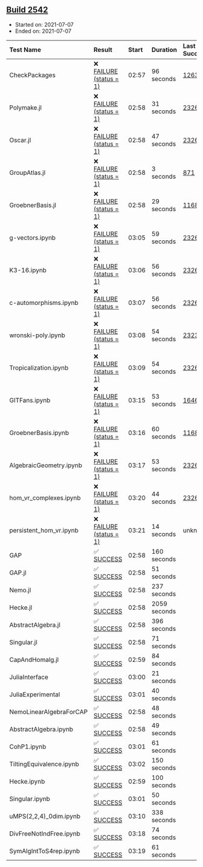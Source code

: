 ## [Build 2542](https://oscarci.mathematik.uni-kl.de/job/oscar-stable/2542/)

* Started on: 2021-07-07
* Ended on: 2021-07-07

| Test Name    | Result | Start | Duration | Last Success | First Failure |
|:-------------|:-------|:------|:---------|:-------------|:--------------|
| CheckPackages | ❌ [FAILURE (status = 1)](https://oscarci.mathematik.uni-kl.de/job/oscar-stable/2542/artifact/logs/build-2542/CheckPackages.log) | 02:57 | 96 seconds | [1263](https://oscarci.mathematik.uni-kl.de/job/oscar-stable/1263/) | [1264](https://oscarci.mathematik.uni-kl.de/job/oscar-stable/1264/) |
| Polymake.jl | ❌ [FAILURE (status = 1)](https://oscarci.mathematik.uni-kl.de/job/oscar-stable/2542/artifact/logs/build-2542/Polymake.jl.log) | 02:58 | 31 seconds | [2326](https://oscarci.mathematik.uni-kl.de/job/oscar-stable/2326/) | [2327](https://oscarci.mathematik.uni-kl.de/job/oscar-stable/2327/) |
| Oscar.jl | ❌ [FAILURE (status = 1)](https://oscarci.mathematik.uni-kl.de/job/oscar-stable/2542/artifact/logs/build-2542/Oscar.jl.log) | 02:58 | 47 seconds | [2326](https://oscarci.mathematik.uni-kl.de/job/oscar-stable/2326/) | [2327](https://oscarci.mathematik.uni-kl.de/job/oscar-stable/2327/) |
| GroupAtlas.jl | ❌ [FAILURE (status = 1)](https://oscarci.mathematik.uni-kl.de/job/oscar-stable/2542/artifact/logs/build-2542/GroupAtlas.jl.log) | 02:58 | 3 seconds | [871](https://oscarci.mathematik.uni-kl.de/job/oscar-stable/871/) | [872](https://oscarci.mathematik.uni-kl.de/job/oscar-stable/872/) |
| GroebnerBasis.jl | ❌ [FAILURE (status = 1)](https://oscarci.mathematik.uni-kl.de/job/oscar-stable/2542/artifact/logs/build-2542/GroebnerBasis.jl.log) | 02:58 | 29 seconds | [1168](https://oscarci.mathematik.uni-kl.de/job/oscar-stable/1168/) | [1169](https://oscarci.mathematik.uni-kl.de/job/oscar-stable/1169/) |
| g-vectors.ipynb | ❌ [FAILURE (status = 1)](https://oscarci.mathematik.uni-kl.de/job/oscar-stable/2542/artifact/logs/build-2542/g-vectors.ipynb.log) | 03:05 | 59 seconds | [2326](https://oscarci.mathematik.uni-kl.de/job/oscar-stable/2326/) | [2327](https://oscarci.mathematik.uni-kl.de/job/oscar-stable/2327/) |
| K3-16.ipynb | ❌ [FAILURE (status = 1)](https://oscarci.mathematik.uni-kl.de/job/oscar-stable/2542/artifact/logs/build-2542/K3-16.ipynb.log) | 03:06 | 56 seconds | [2326](https://oscarci.mathematik.uni-kl.de/job/oscar-stable/2326/) | [2327](https://oscarci.mathematik.uni-kl.de/job/oscar-stable/2327/) |
| c-automorphisms.ipynb | ❌ [FAILURE (status = 1)](https://oscarci.mathematik.uni-kl.de/job/oscar-stable/2542/artifact/logs/build-2542/c-automorphisms.ipynb.log) | 03:07 | 56 seconds | [2326](https://oscarci.mathematik.uni-kl.de/job/oscar-stable/2326/) | [2327](https://oscarci.mathematik.uni-kl.de/job/oscar-stable/2327/) |
| wronski-poly.ipynb | ❌ [FAILURE (status = 1)](https://oscarci.mathematik.uni-kl.de/job/oscar-stable/2542/artifact/logs/build-2542/wronski-poly.ipynb.log) | 03:08 | 54 seconds | [2323](https://oscarci.mathematik.uni-kl.de/job/oscar-stable/2323/) | [2324](https://oscarci.mathematik.uni-kl.de/job/oscar-stable/2324/) |
| Tropicalization.ipynb | ❌ [FAILURE (status = 1)](https://oscarci.mathematik.uni-kl.de/job/oscar-stable/2542/artifact/logs/build-2542/Tropicalization.ipynb.log) | 03:09 | 54 seconds | [2326](https://oscarci.mathematik.uni-kl.de/job/oscar-stable/2326/) | [2327](https://oscarci.mathematik.uni-kl.de/job/oscar-stable/2327/) |
| GITFans.ipynb | ❌ [FAILURE (status = 1)](https://oscarci.mathematik.uni-kl.de/job/oscar-stable/2542/artifact/logs/build-2542/GITFans.ipynb.log) | 03:15 | 53 seconds | [1646](https://oscarci.mathematik.uni-kl.de/job/oscar-stable/1646/) | [1647](https://oscarci.mathematik.uni-kl.de/job/oscar-stable/1647/) |
| GroebnerBasis.ipynb | ❌ [FAILURE (status = 1)](https://oscarci.mathematik.uni-kl.de/job/oscar-stable/2542/artifact/logs/build-2542/GroebnerBasis.ipynb.log) | 03:16 | 60 seconds | [1168](https://oscarci.mathematik.uni-kl.de/job/oscar-stable/1168/) | [1169](https://oscarci.mathematik.uni-kl.de/job/oscar-stable/1169/) |
| AlgebraicGeometry.ipynb | ❌ [FAILURE (status = 1)](https://oscarci.mathematik.uni-kl.de/job/oscar-stable/2542/artifact/logs/build-2542/AlgebraicGeometry.ipynb.log) | 03:17 | 53 seconds | [2326](https://oscarci.mathematik.uni-kl.de/job/oscar-stable/2326/) | [2327](https://oscarci.mathematik.uni-kl.de/job/oscar-stable/2327/) |
| hom_vr_complexes.ipynb | ❌ [FAILURE (status = 1)](https://oscarci.mathematik.uni-kl.de/job/oscar-stable/2542/artifact/logs/build-2542/hom_vr_complexes.ipynb.log) | 03:20 | 44 seconds | [2326](https://oscarci.mathematik.uni-kl.de/job/oscar-stable/2326/) | [2327](https://oscarci.mathematik.uni-kl.de/job/oscar-stable/2327/) |
| persistent_hom_vr.ipynb | ❌ [FAILURE (status = 1)](https://oscarci.mathematik.uni-kl.de/job/oscar-stable/2542/artifact/logs/build-2542/persistent_hom_vr.ipynb.log) | 03:21 | 14 seconds | unknown | unknown |
| GAP | ✅ [SUCCESS](https://oscarci.mathematik.uni-kl.de/job/oscar-stable/2542/artifact/logs/build-2542/GAP.log) | 02:58 | 160 seconds |  |  |
| GAP.jl | ✅ [SUCCESS](https://oscarci.mathematik.uni-kl.de/job/oscar-stable/2542/artifact/logs/build-2542/GAP.jl.log) | 02:58 | 51 seconds |  |  |
| Nemo.jl | ✅ [SUCCESS](https://oscarci.mathematik.uni-kl.de/job/oscar-stable/2542/artifact/logs/build-2542/Nemo.jl.log) | 02:58 | 237 seconds |  |  |
| Hecke.jl | ✅ [SUCCESS](https://oscarci.mathematik.uni-kl.de/job/oscar-stable/2542/artifact/logs/build-2542/Hecke.jl.log) | 02:58 | 2059 seconds |  |  |
| AbstractAlgebra.jl | ✅ [SUCCESS](https://oscarci.mathematik.uni-kl.de/job/oscar-stable/2542/artifact/logs/build-2542/AbstractAlgebra.jl.log) | 02:58 | 396 seconds |  |  |
| Singular.jl | ✅ [SUCCESS](https://oscarci.mathematik.uni-kl.de/job/oscar-stable/2542/artifact/logs/build-2542/Singular.jl.log) | 02:58 | 71 seconds |  |  |
| CapAndHomalg.jl | ✅ [SUCCESS](https://oscarci.mathematik.uni-kl.de/job/oscar-stable/2542/artifact/logs/build-2542/CapAndHomalg.jl.log) | 02:59 | 84 seconds |  |  |
| JuliaInterface | ✅ [SUCCESS](https://oscarci.mathematik.uni-kl.de/job/oscar-stable/2542/artifact/logs/build-2542/JuliaInterface.log) | 03:00 | 21 seconds |  |  |
| JuliaExperimental | ✅ [SUCCESS](https://oscarci.mathematik.uni-kl.de/job/oscar-stable/2542/artifact/logs/build-2542/JuliaExperimental.log) | 03:01 | 40 seconds |  |  |
| NemoLinearAlgebraForCAP | ✅ [SUCCESS](https://oscarci.mathematik.uni-kl.de/job/oscar-stable/2542/artifact/logs/build-2542/NemoLinearAlgebraForCAP.log) | 02:58 | 48 seconds |  |  |
| AbstractAlgebra.ipynb | ✅ [SUCCESS](https://oscarci.mathematik.uni-kl.de/job/oscar-stable/2542/artifact/logs/build-2542/AbstractAlgebra.ipynb.log) | 02:58 | 49 seconds |  |  |
| CohP1.ipynb | ✅ [SUCCESS](https://oscarci.mathematik.uni-kl.de/job/oscar-stable/2542/artifact/logs/build-2542/CohP1.ipynb.log) | 03:01 | 61 seconds |  |  |
| TiltingEquivalence.ipynb | ✅ [SUCCESS](https://oscarci.mathematik.uni-kl.de/job/oscar-stable/2542/artifact/logs/build-2542/TiltingEquivalence.ipynb.log) | 03:02 | 150 seconds |  |  |
| Hecke.ipynb | ✅ [SUCCESS](https://oscarci.mathematik.uni-kl.de/job/oscar-stable/2542/artifact/logs/build-2542/Hecke.ipynb.log) | 02:59 | 100 seconds |  |  |
| Singular.ipynb | ✅ [SUCCESS](https://oscarci.mathematik.uni-kl.de/job/oscar-stable/2542/artifact/logs/build-2542/Singular.ipynb.log) | 03:01 | 50 seconds |  |  |
| uMPS(2,2,4)_0dim.ipynb | ✅ [SUCCESS](https://oscarci.mathematik.uni-kl.de/job/oscar-stable/2542/artifact/logs/build-2542/uMPS-2-2-4-_0dim.ipynb.log) | 03:10 | 338 seconds |  |  |
| DivFreeNotIndFree.ipynb | ✅ [SUCCESS](https://oscarci.mathematik.uni-kl.de/job/oscar-stable/2542/artifact/logs/build-2542/DivFreeNotIndFree.ipynb.log) | 03:18 | 74 seconds |  |  |
| SymAlgIntToS4rep.ipynb | ✅ [SUCCESS](https://oscarci.mathematik.uni-kl.de/job/oscar-stable/2542/artifact/logs/build-2542/SymAlgIntToS4rep.ipynb.log) | 03:19 | 61 seconds |  |  |
